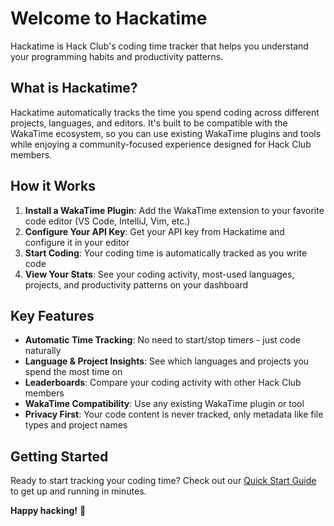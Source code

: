 # Welcome to Hackatime

Hackatime is Hack Club's coding time tracker that helps you understand your programming habits and productivity patterns.

## What is Hackatime?

Hackatime automatically tracks the time you spend coding across different projects, languages, and editors. It's built to be compatible with the WakaTime ecosystem, so you can use existing WakaTime plugins and tools while enjoying a community-focused experience designed for Hack Club members.

## How it Works

1. **Install a WakaTime Plugin**: Add the WakaTime extension to your favorite code editor (VS Code, IntelliJ, Vim, etc.)
2. **Configure Your API Key**: Get your API key from Hackatime and configure it in your editor
3. **Start Coding**: Your coding time is automatically tracked as you write code
4. **View Your Stats**: See your coding activity, most-used languages, projects, and productivity patterns on your dashboard

## Key Features

- **Automatic Time Tracking**: No need to start/stop timers - just code naturally
- **Language & Project Insights**: See which languages and projects you spend the most time on
- **Leaderboards**: Compare your coding activity with other Hack Club members
- **WakaTime Compatibility**: Use any existing WakaTime plugin or tool
- **Privacy First**: Your code content is never tracked, only metadata like file types and project names

## Getting Started

Ready to start tracking your coding time? Check out our [Quick Start Guide](/docs/getting-started/quick-start) to get up and running in minutes.

**Happy hacking!** 🚀
